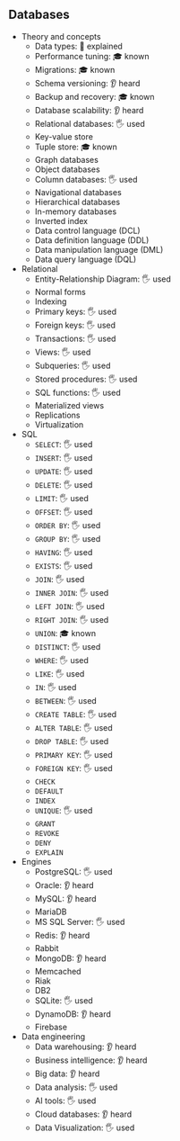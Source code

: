 ## Databases

- Theory and concepts
  - Data types: 🙋 explained
  - Performance tuning: 🎓 known
  - Migrations: 🎓 known
  - Schema versioning: 👂 heard
  - Backup and recovery: 🎓 known
  - Database scalability: 👂 heard
  - Relational databases: 🖐️ used
  - Key-value store
  - Tuple store: 🎓 known
  - Graph databases
  - Object databases
  - Column databases: 🖐️ used
  - Navigational databases
  - Hierarchical databases
  - In-memory databases
  - Inverted index
  - Data control language (DCL)
  - Data definition language (DDL)
  - Data manipulation language (DML)
  - Data query language (DQL)
- Relational
  - Entity-Relationship Diagram: 🖐️ used
  - Normal forms
  - Indexing
  - Primary keys: 🖐️ used
  - Foreign keys: 🖐️ used
  - Transactions: 🖐️ used
  - Views: 🖐️ used
  - Subqueries: 🖐️ used
  - Stored procedures: 🖐️ used
  - SQL functions: 🖐️ used
  - Materialized views
  - Replications
  - Virtualization
- SQL
  - `SELECT`: 🖐️ used
  - `INSERT`: 🖐️ used
  - `UPDATE`: 🖐️ used
  - `DELETE`: 🖐️ used
  - `LIMIT`: 🖐️ used
  - `OFFSET`: 🖐️ used
  - `ORDER BY`: 🖐️ used
  - `GROUP BY`: 🖐️ used
  - `HAVING`: 🖐️ used
  - `EXISTS`: 🖐️ used
  - `JOIN`: 🖐️ used
  - `INNER JOIN`: 🖐️ used
  - `LEFT JOIN`: 🖐️ used
  - `RIGHT JOIN`: 🖐️ used
  - `UNION`: 🎓 known
  - `DISTINCT`: 🖐️ used
  - `WHERE`: 🖐️ used
  - `LIKE`: 🖐️ used
  - `IN`: 🖐️ used
  - `BETWEEN`: 🖐️ used
  - `CREATE TABLE`: 🖐️ used
  - `ALTER TABLE`: 🖐️ used
  - `DROP TABLE`: 🖐️ used
  - `PRIMARY KEY`: 🖐️ used
  - `FOREIGN KEY`: 🖐️ used
  - `CHECK`
  - `DEFAULT`
  - `INDEX`
  - `UNIQUE`: 🖐️ used
  - `GRANT`
  - `REVOKE`
  - `DENY`
  - `EXPLAIN`
- Engines
  - PostgreSQL: 🖐️ used
  - Oracle: 👂 heard
  - MySQL: 👂 heard
  - MariaDB
  - MS SQL Server: 🖐️ used
  - Redis: 👂 heard
  - Rabbit
  - MongoDB: 👂 heard
  - Memcached
  - Riak
  - DB2
  - SQLite: 🖐️ used
  - DynamoDB: 👂 heard
  - Firebase
- Data engineering
  - Data warehousing: 👂 heard
  - Business intelligence: 👂 heard
  - Big data: 👂 heard
  - Data analysis: 🖐️ used
  - AI tools: 🖐️ used
  - Cloud databases: 👂 heard
  - Data Visualization: 🖐️ used
